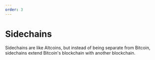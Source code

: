 ```yaml
---
order: 3
---
```


# Sidechains

Sidechains are like Altcoins, but instead of being separate from Bitcoin, sidechains extend Bitcoin's blockchain with another blockchain.